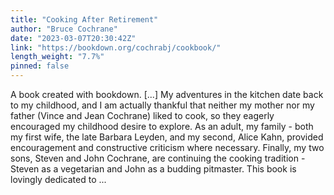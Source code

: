 ```yaml
---
title: "Cooking After Retirement"
author: "Bruce Cochrane"
date: "2023-03-07T20:30:42Z"
link: "https://bookdown.org/cochrabj/cookbook/"
length_weight: "7.7%"
pinned: false
---
```


A book created with bookdown. [...] My adventures in the kitchen date back to my childhood, and I am actually thankful that neither my mother nor my father (Vince and Jean Cochrane) liked to cook, so they eagerly encouraged my childhood desire to explore. As an adult, my family - both my first wife, the late Barbara Leyden, and my second, Alice Kahn, provided encouragement and constructive criticism where necessary. Finally, my two sons, Steven and John Cochrane, are continuing the cooking tradition - Steven as a vegetarian and John as a budding pitmaster. This book is lovingly dedicated to ...
